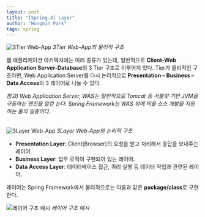 ```yaml
---
layout: post
title: "[Spring.4] Layer"
author: "Hongmin Park"
tags: spring
---
```


![3Tier Web-App](https://mail.google.com/mail/u/0?ui=2&ik=e26376f5e4&attid=0.7&permmsgid=msg-f:1636654941270037225&th=16b690ff6a49d2e9&view=fimg&sz=s0-l75-ft&attbid=ANGjdJ-bE_Qpe6hUlMhM5Kx0o_IRuDpA-9f_3QtSxNZVkxhjA1Yj-mdW8hi-Fn_qDJzQYjKolZMTRqYzY7wR49OzEcH129YMFT0lFgfKRKxGcTxY9dmZYbgaNBw8By8&disp=emb "3 Tier Web-App")
_3Tier Web-App의 물리적 구조_

웹 애플리케이션 아키텍처에는 여러 종류가 있는데, 일반적으로 **Client-Web Application Server-Database**의 3 Tier 구조로 이루어져 있다. Tier가 물리적인 구조라면, Web Application Server를 다시 논리적으로 **Presentation – Business – Data Access**의 3 레이어로 나눌 수 있다.<br>

*참고) Web Application Server, WAS는 일반적으로 Tomcat 등 서블릿 기반 JVM을 구동하는 엔진을 일컫 는다. Spring Framework는 WAS 위에 띄울 소스 개발을 지원하는 툴의 일종이다.*<br><br>

![3Layer Web-App](https://mail.google.com/mail/u/0?ui=2&ik=e26376f5e4&attid=0.8&permmsgid=msg-f:1636654941270037225&th=16b690ff6a49d2e9&view=fimg&sz=s0-l75-ft&attbid=ANGjdJ-sH330JOllqhTl2n734vk9P4D_Dao9j8FNzwx0GHY2WLR8aYCoQNa2vN7RCViQvPx2-AFp_5atQXWs01KQc1AkVreyfGrWLJVF1L5vooriJ-5iQT9pNbFtJ_A&disp=emb "3 Lyaer Web-App")
_3Layer Web-App의 논리적 구조_

* **Presentation Layer**: Client(Browser)의 요청을 받고 처리해서 응답을 보내주는 레이어.
* **Business Layer**: 업무 로직이 구현되어 있는 레이어.
* **Data Access Layer**: 데이터베이스 접근, 쿼리 실행 등 데이터 작업과 관련된 레이어.

 
레이어는 Spring Framework에서 물리적으로는 다음과 같은 **package/class**로 구현한다.<br>

![레이어 구조 예시](https://mail.google.com/mail/u/0?ui=2&ik=e26376f5e4&attid=0.9&permmsgid=msg-f:1636654941270037225&th=16b690ff6a49d2e9&view=fimg&sz=s0-l75-ft&attbid=ANGjdJ9vxYkveWKgPynXiAa6S9dEHU1cztlt5vjzZGxp00Q0kX7fSqPuO1nhDF16JkewkuJH2nBVYRR1gIF8xlLHw4TzF_24o9D90FyNrUrSNLWknvvuMSRnS6kwb5g&disp=emb "레이어 구조 예시")
_레이어 구조 예시_
